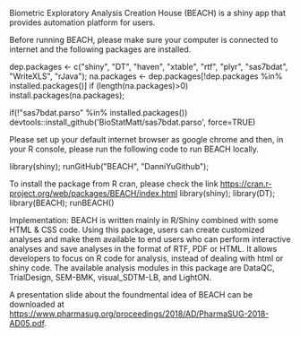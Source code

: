 Biometric Exploratory Analysis Creation House (BEACH) is a shiny app that provides automation platform for users.

Before running BEACH, please make sure your computer is connected to internet and the following packages are installed.

dep.packages <- c("shiny", "DT", "haven", "xtable", "rtf", "plyr", "sas7bdat", "WriteXLS", "rJava");
na.packages <- dep.packages[!dep.packages %in% installed.packages()]
if (length(na.packages)>0) install.packages(na.packages);

if(!"sas7bdat.parso" %in% installed.packages()) devtools::install_github('BioStatMatt/sas7bdat.parso', force=TRUE)



Please set up your default internet browser as google chrome and then, in your R console, please run the following code to run BEACH locally.

library(shiny);
runGitHub("BEACH", "DanniYuGithub");


To install the package from R cran, please check the link https://cran.r-project.org/web/packages/BEACH/index.html
library(shiny); library(DT); library(BEACH); runBEACH()


Implementation: BEACH is written mainly in R/Shiny combined with some HTML & CSS code. Using this package, users can create customized analyses and make them available to end users who can perform interactive analyses and save analyses in the format of RTF, PDF or HTML. It allows developers to focus on R code for analysis, instead of dealing with html or shiny code. The available analysis modules in this package are DataQC, TrialDesign, SEM-BMK, visual_SDTM-LB, and LightON. 


A presentation slide about the foundmental idea of BEACH can be downloaded at https://www.pharmasug.org/proceedings/2018/AD/PharmaSUG-2018-AD05.pdf. 
